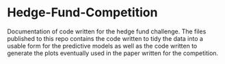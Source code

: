 # Hedge-Fund-Competition

Documentation of code written for the hedge fund challenge. The files published to this repo contains the code written to tidy the data into a usable form for the predictive models as well as the code written to generate the plots eventually used in the paper written for the competition. 
